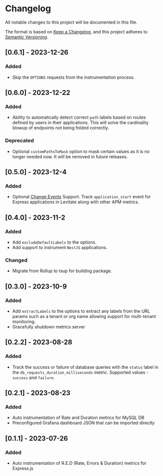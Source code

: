 # Changelog

All notable changes to this project will be documented in this file.

The format is based on [Keep a Changelog](https://keepachangelog.com/en/1.0.0/),
and this project adheres to [Semantic Versioning](https://semver.org/spec/v2.0.0.html).

## [0.6.1] - 2023-12-26

### Added

- Skip the `OPTIONS` requests from the instrumentation process.
  
## [0.6.0] - 2023-12-22

### Added

- Ability to automatically detect correct `path` labels based on routes defined by users in their applications. This will solve the cardinality blowup of endpoints not being folded correctly.

### Deprecated

- Optional `customPathsToMask` option to mask certain values as it is no longer needed now. It will be removed in
  future releases.

## [0.5.0] - 2023-12-4

### Added

- Optional [Change Events](https://docs.last9.io/docs/change-events) Support. Track `application_start` event for Express applications in Levitate along with other APM metrics.

## [0.4.0] - 2023-11-2

### Added

- Add `excludeDefaultLabels` to the options.
- Add support to instrument `NestJS` applications.

### Changed

- Migrate from Rollup to tsup for building package.

## [0.3.0] - 2023-10-9

### Added

- Add `extractLabels` to the options to extract any labels from the URL params such as a tenant or org name allowing support for multi-tenant monitoring.
- Gracefully shutdown metrics server

## [0.2.2] - 2023-08-28

### Added

- Track the success or failure of database queries with the `status` label in the `db_requests_duration_milliseconds` metric. Supported values - `success` and `failure`.

## [0.2.1] - 2023-08-23

### Added

- Auto instrumentation of Rate and Duration metrics for MySQL DB
- Preconfigured Grafana dashboard JSON that can be imported directly

## [0.1.1] - 2023-07-26

### Added

- Auto instrumentation of R.E.D (Rate, Errors & Duration) metrics for Express.js
